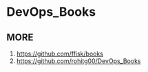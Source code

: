 # DevOps_Books
## MORE
1. https://github.com/ffisk/books
2. https://github.com/rohitg00/DevOps_Books
